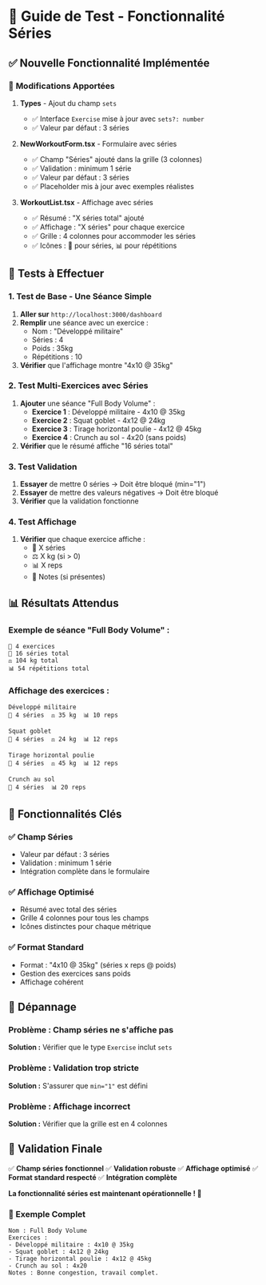 # 🧪 Guide de Test - Fonctionnalité Séries

## ✅ Nouvelle Fonctionnalité Implémentée

### 🔧 **Modifications Apportées**

1. **Types** - Ajout du champ `sets`
   - ✅ Interface `Exercise` mise à jour avec `sets?: number`
   - ✅ Valeur par défaut : 3 séries

2. **NewWorkoutForm.tsx** - Formulaire avec séries
   - ✅ Champ "Séries" ajouté dans la grille (3 colonnes)
   - ✅ Validation : minimum 1 série
   - ✅ Valeur par défaut : 3 séries
   - ✅ Placeholder mis à jour avec exemples réalistes

3. **WorkoutList.tsx** - Affichage avec séries
   - ✅ Résumé : "X séries total" ajouté
   - ✅ Affichage : "X séries" pour chaque exercice
   - ✅ Grille : 4 colonnes pour accommoder les séries
   - ✅ Icônes : 🔄 pour séries, 📊 pour répétitions

## 🚀 Tests à Effectuer

### 1. Test de Base - Une Séance Simple
1. **Aller sur** `http://localhost:3000/dashboard`
2. **Remplir** une séance avec un exercice :
   - Nom : "Développé militaire"
   - Séries : 4
   - Poids : 35kg
   - Répétitions : 10
3. **Vérifier** que l'affichage montre "4x10 @ 35kg"

### 2. Test Multi-Exercices avec Séries
1. **Ajouter** une séance "Full Body Volume" :
   - **Exercice 1** : Développé militaire - 4x10 @ 35kg
   - **Exercice 2** : Squat goblet - 4x12 @ 24kg
   - **Exercice 3** : Tirage horizontal poulie - 4x12 @ 45kg
   - **Exercice 4** : Crunch au sol - 4x20 (sans poids)
2. **Vérifier** que le résumé affiche "16 séries total"

### 3. Test Validation
1. **Essayer** de mettre 0 séries → Doit être bloqué (min="1")
2. **Essayer** de mettre des valeurs négatives → Doit être bloqué
3. **Vérifier** que la validation fonctionne

### 4. Test Affichage
1. **Vérifier** que chaque exercice affiche :
   - 🔄 X séries
   - ⚖️ X kg (si > 0)
   - 📊 X reps
   - 💬 Notes (si présentes)

## 📊 Résultats Attendus

### Exemple de séance "Full Body Volume" :
```
💪 4 exercices
🔄 16 séries total
⚖️ 104 kg total
📊 54 répétitions total
```

### Affichage des exercices :
```
Développé militaire
🔄 4 séries  ⚖️ 35 kg  📊 10 reps

Squat goblet  
🔄 4 séries  ⚖️ 24 kg  📊 12 reps

Tirage horizontal poulie
🔄 4 séries  ⚖️ 45 kg  📊 12 reps

Crunch au sol
🔄 4 séries  📊 20 reps
```

## 🎯 Fonctionnalités Clés

### ✅ **Champ Séries**
- Valeur par défaut : 3 séries
- Validation : minimum 1 série
- Intégration complète dans le formulaire

### ✅ **Affichage Optimisé**
- Résumé avec total des séries
- Grille 4 colonnes pour tous les champs
- Icônes distinctes pour chaque métrique

### ✅ **Format Standard**
- Format : "4x10 @ 35kg" (séries x reps @ poids)
- Gestion des exercices sans poids
- Affichage cohérent

## 🐛 Dépannage

### Problème : Champ séries ne s'affiche pas
**Solution :** Vérifier que le type `Exercise` inclut `sets`

### Problème : Validation trop stricte
**Solution :** S'assurer que `min="1"` est défini

### Problème : Affichage incorrect
**Solution :** Vérifier que la grille est en 4 colonnes

## 🎉 Validation Finale

✅ **Champ séries fonctionnel**
✅ **Validation robuste**
✅ **Affichage optimisé**
✅ **Format standard respecté**
✅ **Intégration complète**

**La fonctionnalité séries est maintenant opérationnelle ! 🚀**

### 📝 Exemple Complet
```
Nom : Full Body Volume
Exercices :
- Développé militaire : 4x10 @ 35kg
- Squat goblet : 4x12 @ 24kg  
- Tirage horizontal poulie : 4x12 @ 45kg
- Crunch au sol : 4x20
Notes : Bonne congestion, travail complet.
``` 